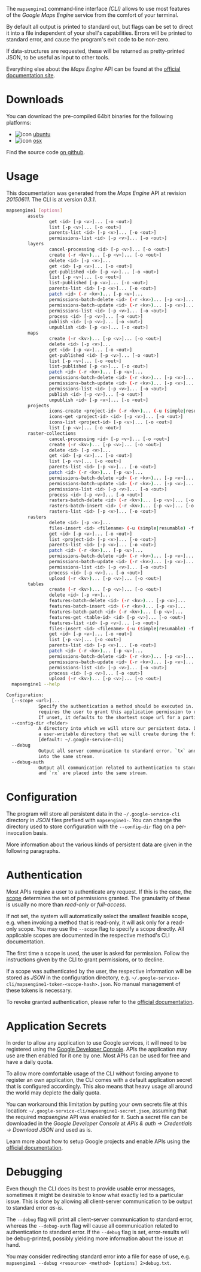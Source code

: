 <!---
DO NOT EDIT !
This file was generated automatically from 'src/mako/cli/README.md.mako'
DO NOT EDIT !
-->
The `mapsengine1` command-line interface *(CLI)* allows to use most features of the *Google Maps Engine* service from the comfort of your terminal.

By default all output is printed to standard out, but flags can be set to direct it into a file independent of your shell's
capabilities. Errors will be printed to standard error, and cause the program's exit code to be non-zero.

If data-structures are requested, these will be returned as pretty-printed JSON, to be useful as input to other tools.

Everything else about the *Maps Engine* API can be found at the
[official documentation site](https://developers.google.com/maps-engine/).

# Downloads

You can download the pre-compiled 64bit binaries for the following platforms:

* ![icon](http://megaicons.net/static/img/icons_sizes/6/140/16/ubuntu-icon.png) [ubuntu](http://dl.byronimo.de/google.rs/cli/0.3.1/ubuntu/mapsengine1.tar.gz)
* ![icon](http://hydra-media.cursecdn.com/wow.gamepedia.com/a/a2/Apple-icon-16x16.png?version=25ddd67ac3dd3b634478e3978b76cb74) [osx](http://dl.byronimo.de/google.rs/cli/0.3.1/osx/mapsengine1.tar.gz)

Find the source code [on github](https://github.com/Byron/google-apis-rs/tree/master/gen/mapsengine1-cli).

# Usage

This documentation was generated from the *Maps Engine* API at revision *20150611*. The CLI is at version *0.3.1*.

```bash
mapsengine1 [options]
        assets
                get <id> [-p <v>]... [-o <out>]
                list [-p <v>]... [-o <out>]
                parents-list <id> [-p <v>]... [-o <out>]
                permissions-list <id> [-p <v>]... [-o <out>]
        layers
                cancel-processing <id> [-p <v>]... [-o <out>]
                create (-r <kv>)... [-p <v>]... [-o <out>]
                delete <id> [-p <v>]...
                get <id> [-p <v>]... [-o <out>]
                get-published <id> [-p <v>]... [-o <out>]
                list [-p <v>]... [-o <out>]
                list-published [-p <v>]... [-o <out>]
                parents-list <id> [-p <v>]... [-o <out>]
                patch <id> (-r <kv>)... [-p <v>]...
                permissions-batch-delete <id> (-r <kv>)... [-p <v>]... [-o <out>]
                permissions-batch-update <id> (-r <kv>)... [-p <v>]... [-o <out>]
                permissions-list <id> [-p <v>]... [-o <out>]
                process <id> [-p <v>]... [-o <out>]
                publish <id> [-p <v>]... [-o <out>]
                unpublish <id> [-p <v>]... [-o <out>]
        maps
                create (-r <kv>)... [-p <v>]... [-o <out>]
                delete <id> [-p <v>]...
                get <id> [-p <v>]... [-o <out>]
                get-published <id> [-p <v>]... [-o <out>]
                list [-p <v>]... [-o <out>]
                list-published [-p <v>]... [-o <out>]
                patch <id> (-r <kv>)... [-p <v>]...
                permissions-batch-delete <id> (-r <kv>)... [-p <v>]... [-o <out>]
                permissions-batch-update <id> (-r <kv>)... [-p <v>]... [-o <out>]
                permissions-list <id> [-p <v>]... [-o <out>]
                publish <id> [-p <v>]... [-o <out>]
                unpublish <id> [-p <v>]... [-o <out>]
        projects
                icons-create <project-id> (-r <kv>)... (-u (simple|resumable) -f <file> [-m <mime>]) [-p <v>]... [-o <out>]
                icons-get <project-id> <id> [-p <v>]... [-o <out>]
                icons-list <project-id> [-p <v>]... [-o <out>]
                list [-p <v>]... [-o <out>]
        raster-collections
                cancel-processing <id> [-p <v>]... [-o <out>]
                create (-r <kv>)... [-p <v>]... [-o <out>]
                delete <id> [-p <v>]...
                get <id> [-p <v>]... [-o <out>]
                list [-p <v>]... [-o <out>]
                parents-list <id> [-p <v>]... [-o <out>]
                patch <id> (-r <kv>)... [-p <v>]...
                permissions-batch-delete <id> (-r <kv>)... [-p <v>]... [-o <out>]
                permissions-batch-update <id> (-r <kv>)... [-p <v>]... [-o <out>]
                permissions-list <id> [-p <v>]... [-o <out>]
                process <id> [-p <v>]... [-o <out>]
                rasters-batch-delete <id> (-r <kv>)... [-p <v>]... [-o <out>]
                rasters-batch-insert <id> (-r <kv>)... [-p <v>]... [-o <out>]
                rasters-list <id> [-p <v>]... [-o <out>]
        rasters
                delete <id> [-p <v>]...
                files-insert <id> <filename> (-u (simple|resumable) -f <file> [-m <mime>]) [-p <v>]...
                get <id> [-p <v>]... [-o <out>]
                list <project-id> [-p <v>]... [-o <out>]
                parents-list <id> [-p <v>]... [-o <out>]
                patch <id> (-r <kv>)... [-p <v>]...
                permissions-batch-delete <id> (-r <kv>)... [-p <v>]... [-o <out>]
                permissions-batch-update <id> (-r <kv>)... [-p <v>]... [-o <out>]
                permissions-list <id> [-p <v>]... [-o <out>]
                process <id> [-p <v>]... [-o <out>]
                upload (-r <kv>)... [-p <v>]... [-o <out>]
        tables
                create (-r <kv>)... [-p <v>]... [-o <out>]
                delete <id> [-p <v>]...
                features-batch-delete <id> (-r <kv>)... [-p <v>]...
                features-batch-insert <id> (-r <kv>)... [-p <v>]...
                features-batch-patch <id> (-r <kv>)... [-p <v>]...
                features-get <table-id> <id> [-p <v>]... [-o <out>]
                features-list <id> [-p <v>]... [-o <out>]
                files-insert <id> <filename> (-u (simple|resumable) -f <file> [-m <mime>]) [-p <v>]...
                get <id> [-p <v>]... [-o <out>]
                list [-p <v>]... [-o <out>]
                parents-list <id> [-p <v>]... [-o <out>]
                patch <id> (-r <kv>)... [-p <v>]...
                permissions-batch-delete <id> (-r <kv>)... [-p <v>]... [-o <out>]
                permissions-batch-update <id> (-r <kv>)... [-p <v>]... [-o <out>]
                permissions-list <id> [-p <v>]... [-o <out>]
                process <id> [-p <v>]... [-o <out>]
                upload (-r <kv>)... [-p <v>]... [-o <out>]
  mapsengine1 --help

Configuration:
  [--scope <url>]...
            Specify the authentication a method should be executed in. Each scope 
            requires the user to grant this application permission to use it. 
            If unset, it defaults to the shortest scope url for a particular method.
  --config-dir <folder>
            A directory into which we will store our persistent data. Defaults to 
            a user-writable directory that we will create during the first invocation.
            [default: ~/.google-service-cli]
  --debug
            Output all server communication to standard error. `tx` and `rx` are placed 
            into the same stream.
  --debug-auth
            Output all communication related to authentication to standard error. `tx` 
            and `rx` are placed into the same stream.

```

# Configuration

The program will store all persistent data in the `~/.google-service-cli` directory in *JSON* files prefixed with `mapsengine1-`.  You can change the directory used to store configuration with the `--config-dir` flag on a per-invocation basis.

More information about the various kinds of persistent data are given in the following paragraphs.

# Authentication

Most APIs require a user to authenticate any request. If this is the case, the [scope][scopes] determines the 
set of permissions granted. The granularity of these is usually no more than *read-only* or *full-access*.

If not set, the system will automatically select the smallest feasible scope, e.g. when invoking a
method that is read-only, it will ask only for a read-only scope. 
You may use the `--scope` flag to specify a scope directly. 
All applicable scopes are documented in the respective method's CLI documentation.

The first time a scope is used, the user is asked for permission. Follow the instructions given 
by the CLI to grant permissions, or to decline.

If a scope was authenticated by the user, the respective information will be stored as *JSON* in the configuration
directory, e.g. `~/.google-service-cli/mapsengine1-token-<scope-hash>.json`. No manual management of these tokens
is necessary.

To revoke granted authentication, please refer to the [official documentation][revoke-access].

# Application Secrets

In order to allow any application to use Google services, it will need to be registered using the 
[Google Developer Console][google-dev-console]. APIs the application may use are then enabled for it
one by one. Most APIs can be used for free and have a daily quota.

To allow more comfortable usage of the CLI without forcing anyone to register an own application, the CLI
comes with a default application secret that is configured accordingly. This also means that heavy usage
all around the world may deplete the daily quota.

You can workaround this limitation by putting your own secrets file at this location: 
`~/.google-service-cli/mapsengine1-secret.json`, assuming that the required *mapsengine* API 
was enabled for it. Such a secret file can be downloaded in the *Google Developer Console* at 
*APIs & auth -> Credentials -> Download JSON* and used as is.

Learn more about how to setup Google projects and enable APIs using the [official documentation][google-project-new].


# Debugging

Even though the CLI does its best to provide usable error messages, sometimes it might be desirable to know
what exactly led to a particular issue. This is done by allowing all client-server communication to be 
output to standard error *as-is*.

The `--debug` flag will print all client-server communication to standard error, whereas the `--debug-auth` flag
will cause all communication related to authentication to standard error.
If the `--debug` flag is set, error-results will be debug-printed, possibly yielding more information about the 
issue at hand.

You may consider redirecting standard error into a file for ease of use, e.g. `mapsengine1 --debug <resource> <method> [options] 2>debug.txt`.


[scopes]: https://developers.google.com/+/api/oauth#scopes
[revoke-access]: http://webapps.stackexchange.com/a/30849
[google-dev-console]: https://console.developers.google.com/
[google-project-new]: https://developers.google.com/console/help/new/